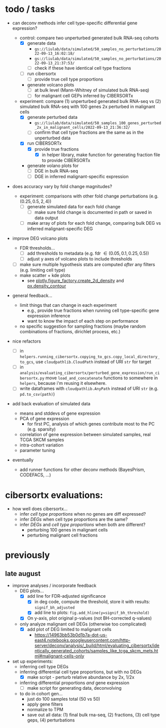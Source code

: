 # todo / tasks

- can deconv methods infer cell type-specific differential gene expression?
  - control: compare two unperturbed generated bulk RNA-seq cohorts
    - [x] generate data
      - `gs://liulab/data/simulated/50_samples_no_perturbations/2022-09-13_16:02:18/`
      - `gs://liulab/data/simulated/50_samples_no_perturbations/2022-09-13_21:37:53/`
      - [ ] check if these have identical cell type fractions
    - [ ] run cibersortx
      - [ ] provide true cell type proportions
    - generate volcano plots
      - [ ] at bulk level (Mann-Whitney of simulated bulk RNA-seq)
      - [ ] for malignant cell GEPs inferred by CIBERSORTx
  - experiment: compare (1) unperturbed generated bulk RNA-seq vs (2) simulated bulk RNA-seq with 100 genes 2x perturbed in malignant cells
    - [x] generate perturbed data
      - `gs://liulab/data/simulated/50_samples_100_genes_perturbed_2x_in_malignant_cells/2022-09-13_21:36:32/`
      - [ ] confirm that cell type fractions are the same as in the unperturbed data
    - [x] run CIBERSORTx
      - [x] provide true fractions
        - [x] in helper library, make function for generating fraction file to provide CIBERSORTx
    - generate volano plots for
      - [ ] DGE in bulk RNA-seq
      - [ ] DGE in inferred malignant-specific expression
- does accuracy vary by fold change magnitudes?
  - experiment: comparisons with other fold change perturbations (e.g. $(0.25, 0.5, 2, 4)$)
    - [ ] generate simulated data for each fold change
      - [ ] make sure fold change is documented in path or saved in data output
    - [ ] make array of plots for each fold change, comparing bulk DEG vs inferred malignant-specific DEG

- improve DEG volcano plots
  - FDR thresholds...
    - [ ] add thresholds to metadata (e.g. fdr $\in (0.05, 0.1, 0.25, 0.5)$)
    - [ ] adjust y axes of volcano plots to include thresholds
  - [ ] make sure multiple hypothesis stats are computed _after_ any filters (e.g. limiting cell type)
  - make scatter + kde plots
    - see [plotly.figure_factory.create_2d_density](https://plotly.com/python/v3/density-plots/) and [px.density_contour](https://plotly.com/python/2d-histogram-contour/)

- general feedback...
  - limit things that can change in each experiment
    - e.g., provide true fractions when running cell type-specific gene expression inference
    - want to know the impact of each step on performance
  - no specific suggestion for sampling fractions (maybe random combinations of fractions, dirichlet process, etc.)

- nice refactors
  - [ ] in `helpers.running_cibersortx.copying_to_gcs.copy_local_directory_to_gcs`, use `cloudpathlib.CloudPath` instead of URI `str` for target
  - [ ] in `analysis/evaluating_cibersortx/perturbed_gene_expression/run_cibersortx.py` move `load_and_concatenate` functions to somewhere in `helpers`, because i'm reusing it elsewhere.
  - [ ] write dataframes with `cloudpathlib.AnyPath` instead of URI `str` (e.g. `pd.to_csv(path)`)

- add back evaluation of simulated data
  - means and stddevs of gene expression
  - PCA of gene expression
    - for first PC, analysis of which genes contribute most to the PC (e.g. sparsity)
  - correlation of gene expression between simulated samples, real TCGA SKCM samples
  - intra-cohort variation
  - parameter tuning

- eventually
  - add runner functions for other deconv methods (BayesPrism, CODEFACS, ...)

# cibersortx evaluations: 

- how well does cibersortx...
    - infer *cell type proportions* when no genes are diff expressed?
    - infer *DEGs* when cell type proportions are the same?
    - infer *DEGs* and *cell type proportions* when both are different?
        - perturbing 100 genes in malignant cells
        - perturbing malignant cell fractions

# previously

## late august

- improve analyses / incorporate feedback
    - DEG plots...
        -  [x] add line for FDR-adjusted significance
            - [x] in deg code, compute the threshold, store it with results: `signif_bh_adjusted`
            - [x] add line to plots: `fig.add_hline(y=signif_bh_threshold)`
        - [x] On y-axis, plot original p-values (not BH-corrected q-values)
    - only analyze malignant cell DEGs (otherwise too complicated)
        - [x] add plot of DEG limited to malignant cells
            - https://14963bb53b0d1b7a-dot-us-east4.notebooks.googleusercontent.com/http-server/deconv/analysis/_build/html/evaluating_cibersortx/identically_generated_cohorts/samples_like_tcga_skcm_mets.html#malignant-cells-only
- set up experiments:
    - inferring cell type DEGs
    - inferring differential cell type proportions, but with no DEGs
        - [x]  make script - perturb relative abundance by 2x, 1/2x
    - inferring differential proportions _and_ gene expression
        - [ ]  make script for generating data, deconvolving
    - to do in cohort gen...
        - just do 100 samples total (50 vs 50)
        - apply gene filters
        - normalize to TPM
        - save out all data: (1) final bulk rna-seq, (2) fractions, (3) cell type geps, (4) perturbations
